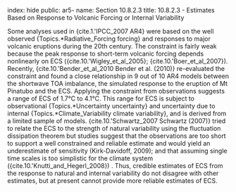 index: hide
public: ar5-
name: Section 10.8.2.3
title: 10.8.2.3 - Estimates Based on Response to Volcanic Forcing or Internal Variability

Some analyses used in {cite.1.'IPCC_2007 AR4} were based on the well observed {Topics.*Radiative_Forcing forcing} and responses to major volcanic eruptions during the 20th century. The constraint is fairly weak because the peak response to short-term volcanic forcing depends nonlinearly on ECS ({cite.10.'Wigley_et_al_2005}; {cite.10.'Boer_et_al_2007}). Recently, {cite.10.'Bender_et_al_2010 Bender et al. (2010)} re-evaluated the constraint and found a close relationship in 9 out of 10 AR4 models between the shortwave TOA imbalance, the simulated response to the eruption of Mt Pinatubo and the ECS. Applying the constraint from observations suggests a range of ECS of 1.7°C to 4.1°C. This range for ECS is subject to observational {Topics.*Uncertainty uncertainty} and uncertainty due to internal {Topics.*Climate_Variability climate variability}, and is derived from a limited sample of models. {cite.10.'Schwartz_2007 Schwartz (2007)} tried to relate the ECS to the strength of natural variability using the fluctuation dissipation theorem but studies suggest that the observations are too short to support a well constrained and reliable estimate and would yield an underestimate of sensitivity (Kirk-Davidoff, 2009); and that assuming single time scales is too simplistic for the climate system ({cite.10.'Knutti_and_Hegerl_2008}) . Thus, credible estimates of ECS from the response to natural and internal variability do not disagree with other estimates, but at present cannot provide more reliable estimates of ECS.
